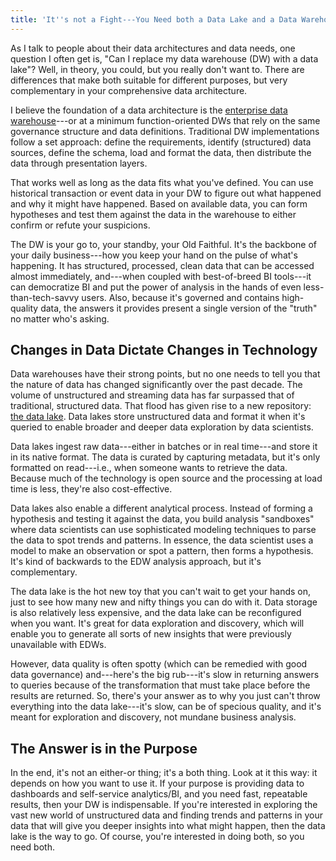 ```yaml
---
title: 'It''s not a Fight---You Need both a Data Lake and a Data Warehouse'
---
```


As I talk to people about their data architectures and data needs, one
question I often get is, "Can I replace my data warehouse (DW) with a
data lake"? Well, in theory, you could, but you really don't want to.
There are differences that make both suitable for different purposes,
but very complementary in your comprehensive data architecture.

I believe the foundation of a data architecture is the [enterprise data
warehouse](https://www.teradata.com/products-and-services/data-warehouse-overview)---or
at a minimum function-oriented DWs that rely on the same governance
structure and data definitions. Traditional DW implementations follow a
set approach: define the requirements, identify (structured) data
sources, define the schema, load and format the data, then distribute
the data through presentation layers.

That works well as long as the data fits what you've defined. You can
use historical transaction or event data in your DW to figure out what
happened and why it might have happened. Based on available data, you
can form hypotheses and test them against the data in the warehouse to
either confirm or refute your suspicions.

The DW is your go to, your standby, your Old Faithful. It's the backbone
of your daily business---how you keep your hand on the pulse of what's
happening. It has structured, processed, clean data that can be accessed
almost immediately, and---when coupled with best-of-breed BI tools---it
can democratize BI and put the power of analysis in the hands of even
less-than-tech-savvy users. Also, because it's governed and contains
high-quality data, the answers it provides present a single version of
the "truth" no matter who's asking.

Changes in Data Dictate Changes in Technology
---------------------------------------------

Data warehouses have their strong points, but no one needs to tell you
that the nature of data has changed significantly over the past decade.
The volume of unstructured and streaming data has far surpassed that of
traditional, structured data. That flood has given rise to a new
repository: [the data lake](https://www.thinkbiganalytics.com/kylo/).
Data lakes store unstructured data and format it when it's queried to
enable broader and deeper data exploration by data scientists.

Data lakes ingest raw data---either in batches or in real time---and
store it in its native format. The data is curated by capturing
metadata, but it's only formatted on read---i.e., when someone wants to
retrieve the data. Because much of the technology is open source and the
processing at load time is less, they're also cost-effective.

Data lakes also enable a different analytical process. Instead of
forming a hypothesis and testing it against the data, you build analysis
"sandboxes" where data scientists can use sophisticated modeling
techniques to parse the data to spot trends and patterns. In essence,
the data scientist uses a model to make an observation or spot a
pattern, then forms a hypothesis. It's kind of backwards to the EDW
analysis approach, but it's complementary.

The data lake is the hot new toy that you can't wait to get your hands
on, just to see how many new and nifty things you can do with it. Data
storage is also relatively less expensive, and the data lake can be
reconfigured when you want. It's great for data exploration and
discovery, which will enable you to generate all sorts of new insights
that were previously unavailable with EDWs.

However, data quality is often spotty (which can be remedied with good
data governance) and---here's the big rub---it's slow in returning
answers to queries because of the transformation that must take place
before the results are returned. So, there's your answer as to why you
just can't throw everything into the data lake---it's slow, can be of
specious quality, and it's meant for exploration and discovery, not
mundane business analysis.

The Answer is in the Purpose
----------------------------

In the end, it's not an either-or thing; it's a both thing. Look at it
this way: it depends on how you want to use it. If your purpose is
providing data to dashboards and self-service analytics/BI, and you need
fast, repeatable results, then your DW is indispensable. If you're
interested in exploring the vast new world of unstructured data and
finding trends and patterns in your data that will give you deeper
insights into what might happen, then the data lake is the way to go. Of
course, you're interested in doing both, so you need both.
